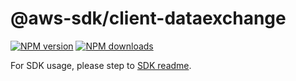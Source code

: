 # @aws-sdk/client-dataexchange

[![NPM version](https://img.shields.io/npm/v/@aws-sdk/client-dataexchange/rc.svg)](https://www.npmjs.com/package/@aws-sdk/client-dataexchange)
[![NPM downloads](https://img.shields.io/npm/dm/@aws-sdk/client-dataexchange.svg)](https://www.npmjs.com/package/@aws-sdk/client-dataexchange)

For SDK usage, please step to [SDK readme](https://github.com/aws/aws-sdk-js-v3).
